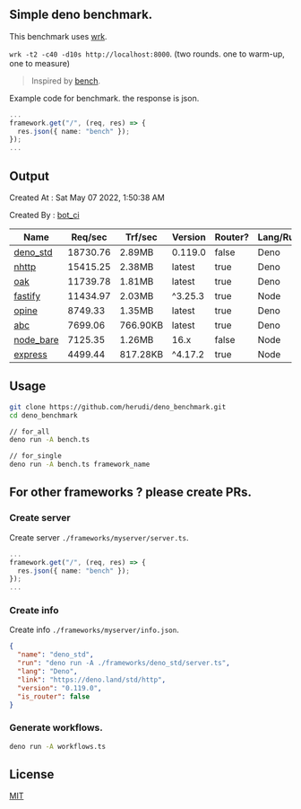 ## Simple deno benchmark.
This benchmark uses [wrk](https://github.com/wg/wrk).

`wrk -t2 -c40 -d10s http://localhost:8000`. (two rounds. one to warm-up, one to measure)

> Inspired by [bench](https://github.com/denosaurs/bench).

Example code for benchmark. the response is json.
```ts
...
framework.get("/", (req, res) => {
  res.json({ name: "bench" });
});
...
```

## Output
Created At : Sat May 07 2022, 1:50:38 AM

Created By : [bot_ci](https://github.com/herudi/deno_benchmarks/commits?author=github-actions%5Bbot%5D)

|Name|Req/sec|Trf/sec|Version|Router?|Lang/Runtime|
|----|----|----|----|----|----|
|[deno_std](https://deno.land/std/http)|18730.76|2.89MB|0.119.0|false|Deno|
|[nhttp](https://github.com/nhttp/nhttp)|15415.25|2.38MB|latest|true|Deno|
|[oak](https://github.com/oakserver/oak)|11739.78|1.81MB|latest|true|Deno|
|[fastify](https://github.com/fastify/fastify)|11434.97|2.03MB|^3.25.3|true|Node|
|[opine](https://github.com/cmorten/opine)|8749.33|1.35MB|latest|true|Deno|
|[abc](https://deno.land/x/abc)|7699.06|766.90KB|latest|true|Deno|
|[node_bare](https://nodejs.org)|7125.35|1.26MB|16.x|false|Node|
|[express](https://github.com/expressjs/express)|4499.44|817.28KB|^4.17.2|true|Node|


## Usage
```bash
git clone https://github.com/herudi/deno_benchmark.git
cd deno_benchmark

// for_all
deno run -A bench.ts

// for_single
deno run -A bench.ts framework_name
```
## For other frameworks ? please create PRs.
### Create server
Create server `./frameworks/myserver/server.ts`.
```ts
...
framework.get("/", (req, res) => {
  res.json({ name: "bench" });
});
...
```
### Create info
Create info `./frameworks/myserver/info.json`.
```json
{
  "name": "deno_std",
  "run": "deno run -A ./frameworks/deno_std/server.ts",
  "lang": "Deno",
  "link": "https://deno.land/std/http",
  "version": "0.119.0",
  "is_router": false
}
```
### Generate workflows.
```bash
deno run -A workflows.ts
```
## License

[MIT](LICENSE)

